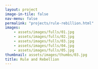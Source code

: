 ```yaml
---
layout: project
image-in-tile: false
nav-menu: false
permalink: "projects/rule-rebillion.html"
images:
    - assets/images/fulls/01.jpg
    - assets/images/fulls/02.jpg
    - assets/images/fulls/03.jpg
    - assets/images/fulls/04.jpg
    - assets/images/fulls/05.jpg
thumbnail: assets/images/thumbs/03.jpg
title: Rule and Rebellion
---
```

